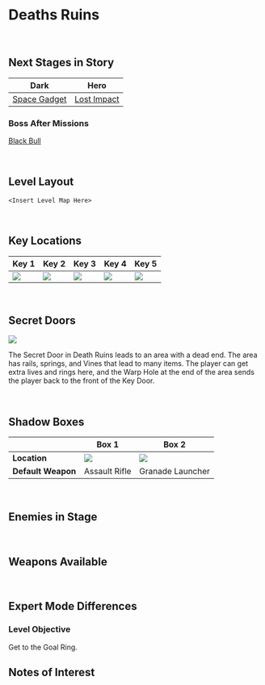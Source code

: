 # Deaths Ruins

<br />

## Next Stages in Story
|Dark|Hero|
|--|--|
|[Space Gadget](/Levels/SpaceGadget)|[Lost Impact](/Levels/LostImpact)|

### Boss After Missions
[Black Bull](/Bosses/BlackBull)

<br />

## Level Layout
```
<Insert Level Map Here>
```

<br />

## Key Locations
|Key 1|Key 2|Key 3|Key 4|Key 5|
|--|--|--|--|--|
|[ ![](/img/DeathRuins/DeathRuins-Key1.png) ](/img/DeathRuins/DeathRuins-Key1.png)|[ ![](/img/DeathRuins/DeathRuins-Key2.png) ](/img/DeathRuins/DeathRuins-Key2.png)|[ ![](/img/DeathRuins/DeathRuins-Key3.png) ](/img/DeathRuins/DeathRuins-Key3.png)|[ ![](/img/DeathRuins/DeathRuins-Key4.png) ](/img/DeathRuins/DeathRuins-Key4.png)|[ ![](/img/DeathRuins/DeathRuins-Key5.png) ](/img/DeathRuins/DeathRuins-Key5.png)|

<br />

## Secret Doors
[ ![](/img/DeathRuins/DeathRuinsKeyDoor.png) ](/img/DeathRuins/DeathRuinsKeyDoor.png)

The Secret Door in Death Ruins leads to an area with a dead end. The area has rails, springs, and Vines that lead to many items. The player can get extra lives and rings here, and the Warp Hole at the end of the area sends the player back to the front of the Key Door.

<br />

## Shadow Boxes
| |Box 1|Box 2|
|-|-|-|
|__Location__|[ ![](/img/DeathRuins/DeathRuinsShadowBox1.png) ](/img/DeathRuins/DeathRuinsShadowBox1.png)|[ ![](/img/DeathRuins/DeathRuinsShadowBox2.png) ](/img/DeathRuins/DeathRuinsShadowBox2.png)|
|__Default Weapon__|Assault Rifle|Granade Launcher|

<br />

## Enemies in Stage

<br />

## Weapons Available

<br />

## Expert Mode Differences

### Level Objective
Get to the Goal Ring.

## Notes of Interest

<br />